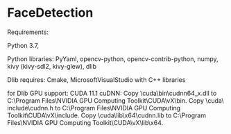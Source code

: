 # FaceDetection
Requirements: 

Python 3.7,

Python libraries:
PyYaml,
opencv-python,
opencv-contrib-python,
numpy,
kivy (kivy-sdl2, kivy-glew),
dlib

Dlib requires:
Cmake,
MicrosoftVisualStudio with C++ libraries

for Dlib GPU support:
CUDA 11.1
cuDNN:
Copy <installpath>\cuda\bin\cudnn64_x.dll to C:\Program Files\NVIDIA GPU Computing Toolkit\CUDA\vX\bin.
Copy <installpath>\cuda\ include\cudnn.h to C:\Program Files\NVIDIA GPU Computing Toolkit\CUDA\vX\include.
Copy <installpath>\cuda\lib\x64\cudnn.lib to C:\Program Files\NVIDIA GPU Computing Toolkit\CUDA\vX\lib\x64.
